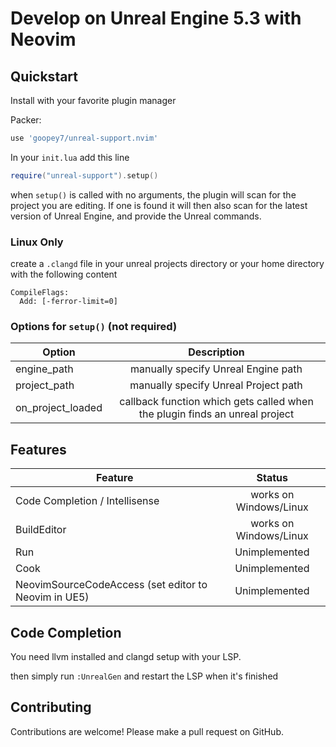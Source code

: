 # Develop on Unreal Engine 5.3 with Neovim

## Quickstart
Install with your favorite plugin manager

Packer:
```lua
use 'goopey7/unreal-support.nvim'
```

In your `init.lua` add this line
```lua
require("unreal-support").setup()
```
when `setup()` is called with no arguments, the plugin will scan for the project you are editing. If one is found it will then also scan for the latest version of Unreal Engine, and provide the Unreal commands.

### Linux Only
create a `.clangd` file in your unreal projects directory or your home directory with the following content
```
CompileFlags:
  Add: [-ferror-limit=0]
```

### Options for `setup()` (not required)
| Option   |      Description      |
|----------|:-------------:|
| engine_path | manually specify Unreal Engine path |
| project_path | manually specify Unreal Project path |
| on_project_loaded | callback function which gets called when the plugin finds an unreal project |

## Features
| Feature   |      Status      |
|----------|:-------------:|
| Code Completion / Intellisense | works on Windows/Linux |
| BuildEditor | works on Windows/Linux |
| Run | Unimplemented |
| Cook | Unimplemented |
| NeovimSourceCodeAccess (set editor to Neovim in UE5) | Unimplemented |

## Code Completion
You need llvm installed and clangd setup with your LSP.

then simply run `:UnrealGen` and restart the LSP when it's finished

## Contributing
Contributions are welcome! Please make a pull request on GitHub.
